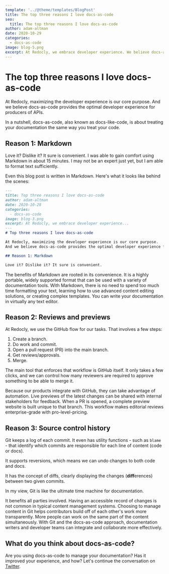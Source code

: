 ```yaml
---
template: '../@theme/templates/BlogPost'
title: The top three reasons I love docs-as-code
seo:
  title: The top three reasons I love docs-as-code
author: adam-altman
date: 2020-10-29
categories:
  - docs-as-code
image: blog-5.png
excerpt: At Redocly, we embrace developer experience. We believe docs-as-code is the optimal developer experience for producers of APIs.
---
```


# The top three reasons I love docs-as-code

At Redocly, maximizing the developer experience is our core purpose.
And we believe docs-as-code provides the optimal developer experience for producers of APIs.

In a nutshell, docs-as-code, also known as docs-like-code, is about treating your documentation the same way you treat your code.

## Reason 1: Markdown

Love it? Dislike it? It sure is convenient.
I was able to gain comfort using Markdown in about 15 minutes.
I may not be an expert just yet, but I am able to format text sufficiently.

Even this blog post is written in Markdown. Here's what it looks like behind the scenes:

```md
---
title: Top three reasons I love docs-as-code
author: adam-altman
date: 2020-10-28
categories:
  - docs-as-code
image: blog-3.png
excerpt: At Redocly, we embrace developer experience...
---
# Top three reasons I love docs-as-code

At Redocly, maximizing the developer experience is our core purpose.
And we believe docs-as-code provides the optimal developer experience for **producers** of APIs.

## Reason 1: Markdown

Love it? Dislike it? It sure is convenient.
```

The benefits of Markdown are rooted in its convenience. It is a highly portable, widely supported format that can be used with a variety of documentation tools. With Markdown, there is no need to spend too much time formatting your text, learning how to use advanced content editing solutions, or creating complex templates. You can write your documentation in virtually any text editor.

## Reason 2: Reviews and previews

At Redocly, we use the GitHub flow for our tasks.
That involves a few steps:

1. Create a branch.
1. Do work and commit.
1. Open a pull request (PR) into the main branch.
1. Get reviews/approvals.
1. Merge.

The main tool that enforces that workflow is GitHub itself.
It only takes a few clicks, and we can control how many reviewers are required to approve something to be able to merge it.

Because our products integrate with GitHub, they can take advantage of automation. Live previews of the latest changes can be shared with internal stakeholders for feedback. When a PR is opened, a complete preview website is built unique to that branch. This workflow makes editorial reviews enterprise-grade with pro-level-pricing.

## Reason 3: Source control history

Git keeps a log of each commit.
It even has utility functions - such as `blame` - that identify which commits are responsible for each line of content (code or docs).

It supports reversions, which means we can undo changes to both code and docs.

It has the concept of diffs, clearly displaying the changes (**diff**erences) between two given commits.

In my view, Git is like the ultimate time machine for documentation.

It benefits all parties involved.
Having an accessible record of changes is not common in typical content management systems. Choosing to manage content in Git helps contributors build off of each other's work more transparently. More people can work on the same part of the content simultaneously. With Git and the docs-as-code approach, documentation writers and developer teams can integrate and collaborate more effectively.

## What do you think about docs-as-code?

Are you using docs-as-code to manage your documentation? Has it improved your experience, and how? Let's continue the conversation on [Twitter](https://twitter.com/redocly).
